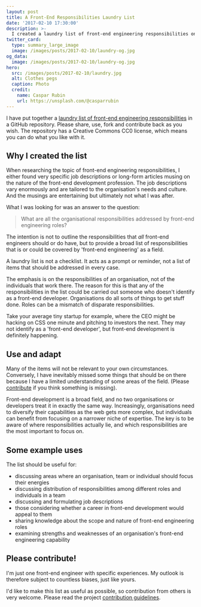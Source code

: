 ```yaml
---
layout: post
title: A Front-End Responsibilities Laundry List
date: '2017-02-10 17:30:00'
description: >-
  I created a laundry list of front-end engineering responsibilities on GitHub that can be used as a prompt for discussions around how your organisation or team does front-end development.
twitter_card:
  type: summary_large_image
  image: /images/posts/2017-02-10/laundry-og.jpg
og_data:
  image: /images/posts/2017-02-10/laundry-og.jpg
hero:
  src: /images/posts/2017-02-10/laundry.jpg
  alt: Clothes pegs
  caption: Photo
  credit:
    name: Caspar Rubin
    url: https://unsplash.com/@casparrubin
---
```


I have put together a [laundry list of front-end engineering responsibilities][1] in a GitHub repository. Please share, use, fork and contribute back as you wish. The repository has a Creative Commons CC0 license, which means you can do what you like with it.

## Why I created the list

When researching the topic of front-end engineering responsibilities, I either found very specific job descriptions or long-form articles musing on the nature of the front-end development profession. The job descriptions vary enormously and are tailored to the organisation's needs and culture. And the musings are entertaining but ultimately not what I was after.

What I was looking for was an answer to the question:

> What are all the organisational responsibilities addressed by front-end engineering roles?

The intention is not to outline the responsibilities that *all* front-end engineers should or do have, but to provide a broad list of responsibilities  that is or could be covered by 'front-end engineering' as a field.

A laundry list is not a checklist. It acts as a prompt or reminder, not a list of items that should be addressed in every case.

The emphasis is on the responsibilities of an organisation, not of the individuals that work there. The reason for this is that any of the responsibilities in the list could be carried out someone who doesn't identify as a front-end developer. Organisations do all sorts of things to get stuff done. Roles can be a mismatch of disparate responsibilities.

Take your average tiny startup for example, where the CEO might be hacking on CSS one minute and pitching to investors the next. They may not identify as a 'front-end developer', but front-end development is definitely happening.

## Use and adapt

Many of the items will not be relevant to your own circumstances. Conversely, I have inevitably missed some things that should be on there because I have a limited understanding of some areas of the field. (Please [contribute][2] if you think something is missing).

Front-end development is a broad field, and no two organisations or developers treat it in exactly the same way. Increasingly, organisations need to diversify their capabilities as the web gets more complex, but individuals can benefit from focusing on a narrower niche of expertise. The key is to be aware of where responsibilities actually lie, and which responsibilities are the most important to focus on.

## Some example uses

The list should be useful for:

* discussing areas where an organisation, team or individual should focus their energies
* discussing distribution of responsibilities among different roles and individuals in a team
* discussing and formulating job descriptions
* those considering whether a career in front-end development would appeal to them
* sharing knowledge about the scope and nature of front-end engineering roles
* examining strengths and weaknesses of an organisation's front-end engineering capability

## Please contribute!

I'm just one front-end engineer with specific experiences. My outlook is therefore subject to countless biases, just like yours.

I'd like to make this list as useful as possible, so contribution from others is very welcome. Please read the project [contribution guidelines][2].

[1]: https://github.com/froots/front-end-responsibilities
[2]: https://github.com/froots/front-end-responsibilities/blob/master/CONTRIBUTING.md
